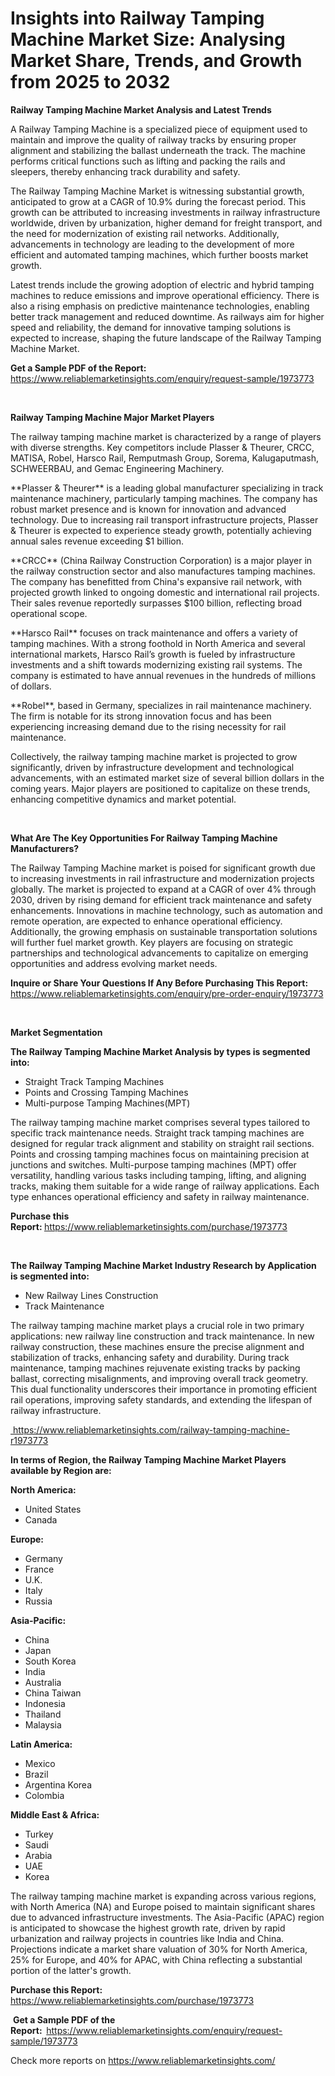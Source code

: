 <p><h1>Insights into Railway Tamping Machine Market Size: Analysing Market Share, Trends, and Growth from 2025 to 2032</h1></p><p><strong>Railway Tamping Machine Market Analysis and Latest Trends</strong></p>
<p><p>A Railway Tamping Machine is a specialized piece of equipment used to maintain and improve the quality of railway tracks by ensuring proper alignment and stabilizing the ballast underneath the track. The machine performs critical functions such as lifting and packing the rails and sleepers, thereby enhancing track durability and safety. </p><p>The Railway Tamping Machine Market is witnessing substantial growth, anticipated to grow at a CAGR of 10.9% during the forecast period. This growth can be attributed to increasing investments in railway infrastructure worldwide, driven by urbanization, higher demand for freight transport, and the need for modernization of existing rail networks. Additionally, advancements in technology are leading to the development of more efficient and automated tamping machines, which further boosts market growth.</p><p>Latest trends include the growing adoption of electric and hybrid tamping machines to reduce emissions and improve operational efficiency. There is also a rising emphasis on predictive maintenance technologies, enabling better track management and reduced downtime. As railways aim for higher speed and reliability, the demand for innovative tamping solutions is expected to increase, shaping the future landscape of the Railway Tamping Machine Market.</p></p>
<p><strong>Get a Sample PDF of the Report:&nbsp;</strong> <a href="https://www.reliablemarketinsights.com/enquiry/request-sample/1973773?utm_campaign=1948&utm_medium=2&utm_source=Github&utm_content=ia&utm_term=23022025&utm_id=railway-tamping-machine">https://www.reliablemarketinsights.com/enquiry/request-sample/1973773</a></p>
<p>&nbsp;</p>
<p><strong>Railway Tamping Machine Major Market Players</strong></p>
<p><p>The railway tamping machine market is characterized by a range of players with diverse strengths. Key competitors include Plasser & Theurer, CRCC, MATISA, Robel, Harsco Rail, Remputmash Group, Sorema, Kalugaputmash, SCHWEERBAU, and Gemac Engineering Machinery.</p><p>**Plasser & Theurer** is a leading global manufacturer specializing in track maintenance machinery, particularly tamping machines. The company has robust market presence and is known for innovation and advanced technology. Due to increasing rail transport infrastructure projects, Plasser & Theurer is expected to experience steady growth, potentially achieving annual sales revenue exceeding $1 billion.</p><p>**CRCC** (China Railway Construction Corporation) is a major player in the railway construction sector and also manufactures tamping machines. The company has benefitted from China's expansive rail network, with projected growth linked to ongoing domestic and international rail projects. Their sales revenue reportedly surpasses $100 billion, reflecting broad operational scope.</p><p>**Harsco Rail** focuses on track maintenance and offers a variety of tamping machines. With a strong foothold in North America and several international markets, Harsco Rail’s growth is fueled by infrastructure investments and a shift towards modernizing existing rail systems. The company is estimated to have annual revenues in the hundreds of millions of dollars.</p><p>**Robel**, based in Germany, specializes in rail maintenance machinery. The firm is notable for its strong innovation focus and has been experiencing increasing demand due to the rising necessity for rail maintenance. </p><p>Collectively, the railway tamping machine market is projected to grow significantly, driven by infrastructure development and technological advancements, with an estimated market size of several billion dollars in the coming years. Major players are positioned to capitalize on these trends, enhancing competitive dynamics and market potential.</p></p>
<p>&nbsp;</p>
<p><strong>What Are The Key Opportunities For Railway Tamping Machine Manufacturers?</strong></p>
<p><p>The Railway Tamping Machine market is poised for significant growth due to increasing investments in rail infrastructure and modernization projects globally. The market is projected to expand at a CAGR of over 4% through 2030, driven by rising demand for efficient track maintenance and safety enhancements. Innovations in machine technology, such as automation and remote operation, are expected to enhance operational efficiency. Additionally, the growing emphasis on sustainable transportation solutions will further fuel market growth. Key players are focusing on strategic partnerships and technological advancements to capitalize on emerging opportunities and address evolving market needs.</p></p>
<p><strong>Inquire or Share Your Questions If Any Before Purchasing This Report:</strong> <a href="https://www.reliablemarketinsights.com/enquiry/pre-order-enquiry/1973773?utm_campaign=1948&utm_medium=2&utm_source=Github&utm_content=ia&utm_term=23022025&utm_id=railway-tamping-machine">https://www.reliablemarketinsights.com/enquiry/pre-order-enquiry/1973773</a></p>
<p>&nbsp;</p>
<p><strong>Market Segmentation</strong></p>
<p><strong>The Railway Tamping Machine Market Analysis by types is segmented into:</strong></p>
<p><ul><li>Straight Track Tamping Machines</li><li>Points and Crossing Tamping Machines</li><li>Multi-purpose Tamping Machines(MPT)</li></ul></p>
<p><p>The railway tamping machine market comprises several types tailored to specific track maintenance needs. Straight track tamping machines are designed for regular track alignment and stability on straight rail sections. Points and crossing tamping machines focus on maintaining precision at junctions and switches. Multi-purpose tamping machines (MPT) offer versatility, handling various tasks including tamping, lifting, and aligning tracks, making them suitable for a wide range of railway applications. Each type enhances operational efficiency and safety in railway maintenance.</p></p>
<p><strong>Purchase this Report:&nbsp;</strong><a href="https://www.reliablemarketinsights.com/purchase/1973773?utm_campaign=1948&utm_medium=2&utm_source=Github&utm_content=ia&utm_term=23022025&utm_id=railway-tamping-machine">https://www.reliablemarketinsights.com/purchase/1973773</a></p>
<p>&nbsp;</p>
<p><strong>The Railway Tamping Machine Market Industry Research by Application is segmented into:</strong></p>
<p><ul><li>New Railway Lines Construction</li><li>Track Maintenance</li></ul></p>
<p><p>The railway tamping machine market plays a crucial role in two primary applications: new railway line construction and track maintenance. In new railway construction, these machines ensure the precise alignment and stabilization of tracks, enhancing safety and durability. During track maintenance, tamping machines rejuvenate existing tracks by packing ballast, correcting misalignments, and improving overall track geometry. This dual functionality underscores their importance in promoting efficient rail operations, improving safety standards, and extending the lifespan of railway infrastructure.</p></p>
<p><a href="https://www.reliablemarketinsights.com/railway-tamping-machine-r1973773?utm_campaign=1948&utm_medium=2&utm_source=Github&utm_content=ia&utm_term=23022025&utm_id=railway-tamping-machine">&nbsp;https://www.reliablemarketinsights.com/railway-tamping-machine-r1973773</a></p>
<p><strong>In terms of Region, the Railway Tamping Machine Market Players available by Region are:</strong></p>
<p>
    <p> <strong> North America: </strong>
        <ul>
            <li>United States</li>
            <li>Canada</li>
        </ul>
        </p> 
    <p> <strong> Europe: </strong>
        <ul>
            <li>Germany</li>
            <li>France</li>
            <li>U.K.</li>
            <li>Italy</li>
            <li>Russia</li>
        </ul>
        </p> 
    <p> <strong> Asia-Pacific: </strong>
        <ul>
            <li>China</li>
            <li>Japan</li>
            <li>South Korea</li>
            <li>India</li>
            <li>Australia</li>
            <li>China Taiwan</li>
            <li>Indonesia</li>
            <li>Thailand</li>
            <li>Malaysia</li>
        </ul>
        </p> 
    <p> <strong> Latin America: </strong>
        <ul>
            <li>Mexico</li>
            <li>Brazil</li>
            <li>Argentina Korea</li>
            <li>Colombia</li>
        </ul>
        </p> 
    <p> <strong> Middle East & Africa: </strong>
        <ul>
            <li>Turkey</li>
            <li>Saudi</li>
            <li>Arabia</li>
            <li>UAE</li>
            <li>Korea</li>
        </ul>
    </p>
    </p>
<p><p>The railway tamping machine market is expanding across various regions, with North America (NA) and Europe poised to maintain significant shares due to advanced infrastructure investments. The Asia-Pacific (APAC) region is anticipated to showcase the highest growth rate, driven by rapid urbanization and railway projects in countries like India and China. Projections indicate a market share valuation of 30% for North America, 25% for Europe, and 40% for APAC, with China reflecting a substantial portion of the latter's growth.</p></p>
<p><strong>Purchase this Report: </strong><a href="https://www.reliablemarketinsights.com/purchase/1973773?utm_campaign=1948&utm_medium=2&utm_source=Github&utm_content=ia&utm_term=23022025&utm_id=railway-tamping-machine">https://www.reliablemarketinsights.com/purchase/1973773</a></p>
<p>&nbsp;<strong>Get a Sample PDF of the Report:&nbsp;&nbsp;</strong><a href="https://www.reliablemarketinsights.com/enquiry/request-sample/1973773?utm_campaign=1948&utm_medium=2&utm_source=Github&utm_content=ia&utm_term=23022025&utm_id=railway-tamping-machine">https://www.reliablemarketinsights.com/enquiry/request-sample/1973773</a></p>
<p><strong></strong></p>
<p>Check more reports on <a href="https://www.reliablemarketinsights.com/?utm_campaign=1948&utm_medium=2&utm_source=Github&utm_content=ia&utm_term=23022025&utm_id=railway-tamping-machine">https://www.reliablemarketinsights.com/</a></p>